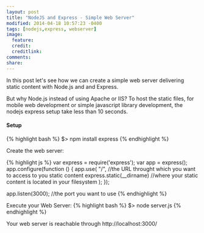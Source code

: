 ```yaml
---
layout: post
title: "NodeJS and Express - Simple Web Server"
modified: 2014-04-18 10:57:23 -0400
tags: [nodejs,express, webserver]
image:
  feature: 
  credit: 
  creditlink: 
comments: 
share: 
---
```

In this post let's see how we can create a simple web server delivering static content with Node.js and and Express. 

But why Node.js instead of using Apache or IIS? To host the static files, for mobile web development or simple javascript library development, the nodejs express setup take less than 10 seconds.

#### Setup
{% highlight bash %}
$> npm install express
{% endhighlight %}

Create the web server:

{% highlight js %}
var express = require('express');
var app = express();
app.configure(function () {
    app.use(
        "/", //the URL throught which you want to access to you static content
        express.static(__dirname) //where your static content is located in your filesystem
    );
});

app.listen(3000); //the port you want to use
{% endhighlight %}

Execute your Web Server:
{% highlight bash %}
$> node server.js
{% endhighlight %}

Your web server is reachable through http://localhost:3000/
